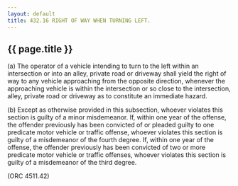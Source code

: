 ```yaml
---
layout: default 
title: 432.16 RIGHT OF WAY WHEN TURNING LEFT.
---
```


{{ page.title }}
----------------

​(a) The operator of a vehicle intending to turn to the left within an
intersection or into an alley, private road or driveway shall yield the
right of way to any vehicle approaching from the opposite direction,
whenever the approaching vehicle is within the intersection or so close
to the intersection, alley, private road or driveway as to constitute an
immediate hazard.

​(b) Except as otherwise provided in this subsection, whoever violates
this section is guilty of a minor misdemeanor. If, within one year of
the offense, the offender previously has been convicted of or pleaded
guilty to one predicate motor vehicle or traffic offense, whoever
violates this section is guilty of a misdemeanor of the fourth degree.
If, within one year of the offense, the offender previously has been
convicted of two or more predicate motor vehicle or traffic offenses,
whoever violates this section is guilty of a misdemeanor of the third
degree.

(ORC 4511.42)

